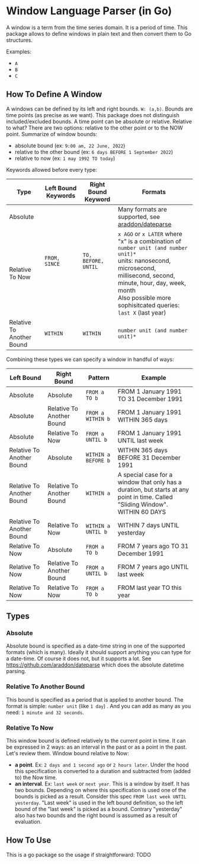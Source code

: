 # Window Language Parser (in Go)

A window is a term from the time series domain. It is a period of time.
This package allows to define windows in plain text and then convert them to Go structures.

Examples:
- `A`
- `B`
- `C`

## How To Define A Window

A windows can be defined by its left and right bounds. `W: (a,b)`. Bounds are time points (as precise as we want). This
package does not distinguish included/excluded bounds. A time point can be absolute or relative. Relative to what? There
are two options: relative to the other point or to the NOW point.
Summarize of window bounds:
- absolute bound (ex: `9:00 am, 22 June, 2022`)
- relative to the other bound (ex: `6 days BEFORE 1 September 2022`)
- relative to now (ex: `1 may 1992 TO today`)

Keywords allowed before every type:

<table>
  <thead>
    <tr>
      <th>Type</th>
      <th>Left Bound Keywords</th>
      <th>Right Bound Keyword</th>
      <th>Formats</th>
    </tr>
  </thead>
  <tr>
    <td>Absolute</td>
    <td rowspan="2"><code>FROM, SINCE</code></td>
    <td rowspan="2"><code>TO, BEFORE, UNTIL</code></td>
    <td>Many formats are supported, see <a href="https://github.com/araddon/dateparse">araddon/dateparse</a></td>
  </tr>
  <tr>
    <td>Relative To Now</td>
    <td>
      <code>x AGO</code> or <code>x LATER</code> where "x" is a combination of <code>number unit (and number unit)*</code>
      <br> units: nanosecond, microsecond, millisecond, second, minute, hour, day, week, month
      <br> Also possible more sophisitcated queries: <code>last X</code> (last year)
    </td>
  </tr>
  <tr>
    <td>Relative To Another Bound</td>
    <td><code>WITHIN</code></td>
    <td><code>WITHIN</code></td>
    <td><code>number unit (and number unit)*</code></td>
  </tr>
</table>

Combining these types we can specify a window in handful of ways:
<table>
    <thead>
    <tr>
        <th>Left Bound</th>        
        <th>Right Bound</th>
        <th>Pattern</th>
        <th>Example</th>        
    </tr>
    </thead>
    <tr>
        <td>Absolute</td>
        <td>Absolute</td>
        <td><code>FROM a TO b</code></td>
        <td>FROM 1 January 1991 TO 31 December 1991</td>
    </tr>
    <tr>
        <td>Absolute</td>
        <td>Relative To Another Bound</td>
        <td><code>FROM a WITHIN b</code></td>
        <td>FROM 1 January 1991 WITHIN 365 days</td>
    </tr>
    <tr>
        <td>Absolute</td>
        <td>Relative To Now</td>
        <td><code>FROM a UNTIL b</code></td>
        <td>FROM 1 January 1991 UNTIL last week</td>
    </tr>
    <tr>
        <td>Relative To Another Bound</td>
        <td>Absolute</td>
        <td><code>WITHIN a BEFORE b</code></td>
        <td>WITHIN 365 days BEFORE 31 December 1991</td>
    </tr>
    <tr>
        <td>Relative To Another Bound</td>
        <td>Relative To Another Bound</td>
        <td><code>WITHIN a</code></td>
        <td>A special case for a window that only has a duration, but starts at any point in time. Called "Sliding Window".
            <br>
            WITHIN 60 DAYS
        </td>
    </tr>
    <tr>
        <td>Relative To Another Bound</td>
        <td>Relative To Now</td>
        <td><code>WITHIN a UNTIL b</code></td>
        <td>WITHIN 7 days UNTIL yesterday</td>
    </tr>
    <tr>
        <td>Relative To Now</td>
        <td>Absolute</td>
        <td><code>FROM a TO b</code></td>
        <td>FROM 7 years ago TO 31 December 1991</td>
    </tr>
    <tr>
        <td>Relative To Now</td>
        <td>Relative To Another Bound</td>
        <td><code>FROM a UNTIL b</code></td>
        <td>FROM 7 years ago UNTIL last week</td>
    </tr>
    <tr>
        <td>Relative To Now</td>
        <td>Relative To Now</td>
        <td><code>FROM a TO b</code></td>
        <td>FROM last year TO this year</td>
    </tr>
</table>

## Types

### Absolute

Absolute bound is specified as a date-time string in one of the supported formats (which is many). Ideally it should
support anything you can type for a date-time. Of course it does not, but it supports a lot.
See https://github.com/araddon/dateparse which does the absolute datetime parsing.

### Relative To Another Bound

This bound is specified as a period that is applied to another bound. The format is simple: `number unit` (like `1 day`)
. And you can add as many as you need: `1 minute and 32 seconds`.

### Relative To Now

This window bound is defined relatively to the current point in time.
It can be expressed in 2 ways: as an interval in the past or as a point in the past. Let's review them.
Window bound relative to Now:
- **a point**. Ex: `2 days and 1 second ago` or `2 hours later`. Under the hood this specification is converted to a
  duration and subtracted from (added to)  the Now time.
- **an interval**. Ex: `last week` or `next year`. This is a window by itself. It has two bounds. Depending on where
  this specification
  is used one of the bounds is picked as a result. Consider this spec `FROM last week UNTIL yesterday`. "Last week" is
  used in the left bound definition, so the left bound of the "last week" is picked as a bound. Contrary "yesterday"
  also has two bounds and the right bound is assumed as a result of evaluation.
## How To Use

This is a go package so the usage if straightforward:
TODO